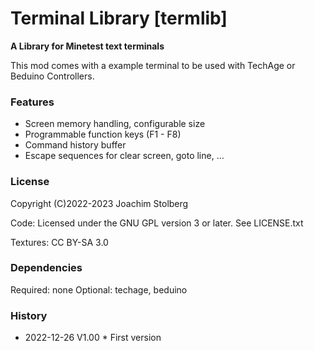 # Terminal Library [termlib]

**A Library for Minetest text terminals**

This mod comes with a example terminal to be used with TechAge or
Beduino Controllers.


### Features

- Screen memory handling, configurable size
- Programmable function keys (F1 - F8)
- Command history buffer
- Escape sequences for clear screen, goto line, ...


### License

Copyright (C)2022-2023 Joachim Stolberg

Code: Licensed under the GNU GPL version 3 or later. See LICENSE.txt

Textures: CC BY-SA 3.0


### Dependencies

Required: none
Optional: techage, beduino


### History

- 2022-12-26  V1.00  * First version
